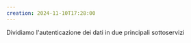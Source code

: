 ```yaml
---
creation: 2024-11-10T17:28:00
---
```

Dividiamo l'autenticazione dei dati in due principali sottoservizi